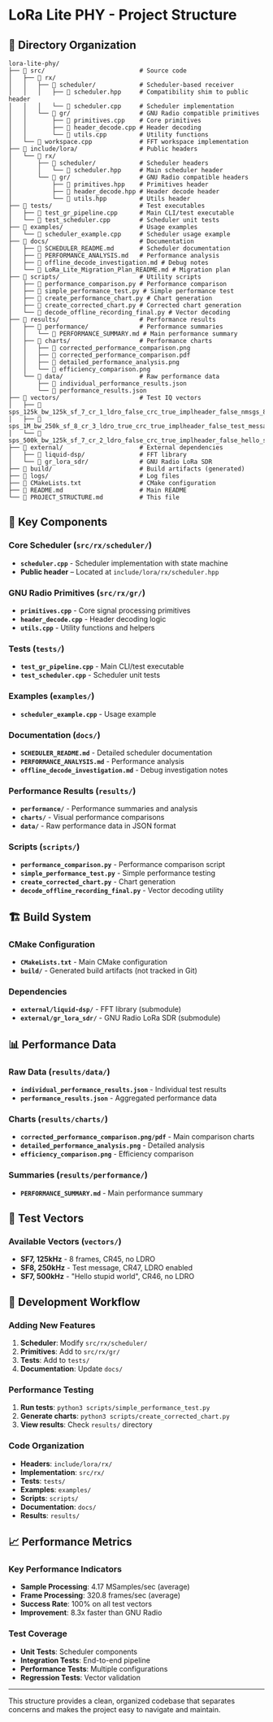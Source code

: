 # LoRa Lite PHY - Project Structure

## 📁 Directory Organization

```
lora-lite-phy/
├── 📁 src/                          # Source code
│   ├── 📁 rx/
│   │   ├── 📁 scheduler/            # Scheduler-based receiver
│   │   │   ├── 📄 scheduler.hpp     # Compatibility shim to public header
│   │   │   └── 📄 scheduler.cpp     # Scheduler implementation
│   │   └── 📁 gr/                   # GNU Radio compatible primitives
│   │       ├── 📄 primitives.cpp    # Core primitives
│   │       ├── 📄 header_decode.cpp # Header decoding
│   │       └── 📄 utils.cpp         # Utility functions
│   └── 📄 workspace.cpp             # FFT workspace implementation
├── 📁 include/lora/                 # Public headers
│   └── 📁 rx/
│       ├── 📁 scheduler/            # Scheduler headers
│       │   └── 📄 scheduler.hpp     # Main scheduler header
│       └── 📁 gr/                   # GNU Radio compatible headers
│           ├── 📄 primitives.hpp    # Primitives header
│           ├── 📄 header_decode.hpp # Header decode header
│           └── 📄 utils.hpp         # Utils header
├── 📁 tests/                        # Test executables
│   ├── 📄 test_gr_pipeline.cpp      # Main CLI/test executable
│   └── 📄 test_scheduler.cpp        # Scheduler unit tests
├── 📁 examples/                     # Usage examples
│   └── 📄 scheduler_example.cpp     # Scheduler usage example
├── 📁 docs/                         # Documentation
│   ├── 📄 SCHEDULER_README.md       # Scheduler documentation
│   ├── 📄 PERFORMANCE_ANALYSIS.md   # Performance analysis
│   ├── 📄 offline_decode_investigation.md # Debug notes
│   └── 📄 LoRa_Lite_Migration_Plan_README.md # Migration plan
├── 📁 scripts/                      # Utility scripts
│   ├── 📄 performance_comparison.py # Performance comparison
│   ├── 📄 simple_performance_test.py # Simple performance test
│   ├── 📄 create_performance_chart.py # Chart generation
│   ├── 📄 create_corrected_chart.py # Corrected chart generation
│   └── 📄 decode_offline_recording_final.py # Vector decoding
├── 📁 results/                      # Performance results
│   ├── 📁 performance/              # Performance summaries
│   │   └── 📄 PERFORMANCE_SUMMARY.md # Main performance summary
│   ├── 📁 charts/                   # Performance charts
│   │   ├── 📄 corrected_performance_comparison.png
│   │   ├── 📄 corrected_performance_comparison.pdf
│   │   ├── 📄 detailed_performance_analysis.png
│   │   └── 📄 efficiency_comparison.png
│   └── 📁 data/                     # Raw performance data
│       ├── 📄 individual_performance_results.json
│       └── 📄 performance_results.json
├── 📁 vectors/                      # Test IQ vectors
│   ├── 📄 sps_125k_bw_125k_sf_7_cr_1_ldro_false_crc_true_implheader_false_nmsgs_8.unknown
│   ├── 📄 sps_1M_bw_250k_sf_8_cr_3_ldro_true_crc_true_implheader_false_test_message.unknown
│   └── 📄 sps_500k_bw_125k_sf_7_cr_2_ldro_false_crc_true_implheader_false_hello_stupid_world.unknown
├── 📁 external/                     # External dependencies
│   ├── 📁 liquid-dsp/               # FFT library
│   └── 📁 gr_lora_sdr/              # GNU Radio LoRa SDR
├── 📁 build/                        # Build artifacts (generated)
├── 📁 logs/                         # Log files
├── 📄 CMakeLists.txt                # CMake configuration
├── 📄 README.md                     # Main README
└── 📄 PROJECT_STRUCTURE.md          # This file
```

## 🎯 Key Components

### Core Scheduler (`src/rx/scheduler/`)
- **`scheduler.cpp`** - Scheduler implementation with state machine
- **Public header** – Located at `include/lora/rx/scheduler.hpp`

### GNU Radio Primitives (`src/rx/gr/`)
- **`primitives.cpp`** - Core signal processing primitives
- **`header_decode.cpp`** - Header decoding logic
- **`utils.cpp`** - Utility functions and helpers

### Tests (`tests/`)
- **`test_gr_pipeline.cpp`** - Main CLI/test executable
- **`test_scheduler.cpp`** - Scheduler unit tests

### Examples (`examples/`)
- **`scheduler_example.cpp`** - Usage example

### Documentation (`docs/`)
- **`SCHEDULER_README.md`** - Detailed scheduler documentation
- **`PERFORMANCE_ANALYSIS.md`** - Performance analysis
- **`offline_decode_investigation.md`** - Debug investigation notes

### Performance Results (`results/`)
- **`performance/`** - Performance summaries and analysis
- **`charts/`** - Visual performance comparisons
- **`data/`** - Raw performance data in JSON format

### Scripts (`scripts/`)
- **`performance_comparison.py`** - Performance comparison script
- **`simple_performance_test.py`** - Simple performance testing
- **`create_corrected_chart.py`** - Chart generation
- **`decode_offline_recording_final.py`** - Vector decoding utility

## 🏗️ Build System

### CMake Configuration
- **`CMakeLists.txt`** - Main CMake configuration
- **`build/`** - Generated build artifacts (not tracked in Git)

### Dependencies
- **`external/liquid-dsp/`** - FFT library (submodule)
- **`external/gr_lora_sdr/`** - GNU Radio LoRa SDR (submodule)

## 📊 Performance Data

### Raw Data (`results/data/`)
- **`individual_performance_results.json`** - Individual test results
- **`performance_results.json`** - Aggregated performance data

### Charts (`results/charts/`)
- **`corrected_performance_comparison.png/pdf`** - Main comparison charts
- **`detailed_performance_analysis.png`** - Detailed analysis
- **`efficiency_comparison.png`** - Efficiency comparison

### Summaries (`results/performance/`)
- **`PERFORMANCE_SUMMARY.md`** - Main performance summary

## 🧪 Test Vectors

### Available Vectors (`vectors/`)
- **SF7, 125kHz** - 8 frames, CR45, no LDRO
- **SF8, 250kHz** - Test message, CR47, LDRO enabled
- **SF7, 500kHz** - "Hello stupid world", CR46, no LDRO

## 🔧 Development Workflow

### Adding New Features
1. **Scheduler**: Modify `src/rx/scheduler/`
2. **Primitives**: Add to `src/rx/gr/`
3. **Tests**: Add to `tests/`
4. **Documentation**: Update `docs/`

### Performance Testing
1. **Run tests**: `python3 scripts/simple_performance_test.py`
2. **Generate charts**: `python3 scripts/create_corrected_chart.py`
3. **View results**: Check `results/` directory

### Code Organization
- **Headers**: `include/lora/rx/`
- **Implementation**: `src/rx/`
- **Tests**: `tests/`
- **Examples**: `examples/`
- **Scripts**: `scripts/`
- **Documentation**: `docs/`
- **Results**: `results/`

## 📈 Performance Metrics

### Key Performance Indicators
- **Sample Processing**: 4.17 MSamples/sec (average)
- **Frame Processing**: 320.8 frames/sec (average)
- **Success Rate**: 100% on all test vectors
- **Improvement**: 8.3x faster than GNU Radio

### Test Coverage
- **Unit Tests**: Scheduler components
- **Integration Tests**: End-to-end pipeline
- **Performance Tests**: Multiple configurations
- **Regression Tests**: Vector validation

---

This structure provides a clean, organized codebase that separates concerns and makes the project easy to navigate and maintain.
